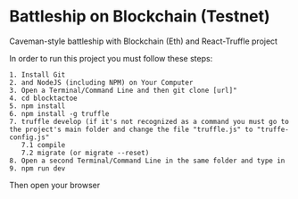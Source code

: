 # Battleship on Blockchain (Testnet)
Caveman-style battleship with Blockchain (Eth) and React-Truffle project

In order to run this project you must follow these steps:

	1. Install Git
	2. and NodeJS (including NPM) on Your Computer
	3. Open a Terminal/Command Line and then git clone [url]"
	4. cd blocktactoe
	5. npm install
	6. npm install -g truffle
	7. truffle develop (if it's not recognized as a command you must go to the project's main folder and change the file "truffle.js" to "truffe-config.js"
	   7.1 compile
	   7.2 migrate (or migrate --reset)
	8. Open a second Terminal/Command Line in the same folder and type in
	9. npm run dev
  
Then open your browser

